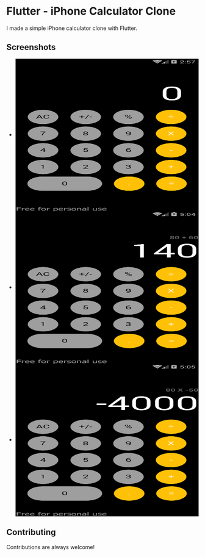 
# Flutter - iPhone Calculator Clone
I made a simple iPhone calculator clone with Flutter.

## Screenshots
- <img align="center" width="700" height="400" src="screenshots/ss1.png">

- <img align="center" width="700" height="400" src="screenshots/ss2.png">

- <img align="center" width="700" height="400" src="screenshots/ss3.png">


## Contributing

Contributions are always welcome!
